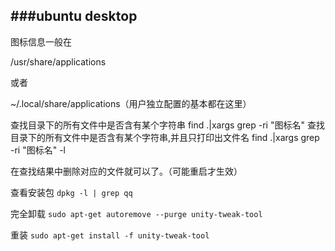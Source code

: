 
###ubuntu desktop
 ----
图标信息一般在

/usr/share/applications

或者

~/.local/share/applications（用户独立配置的基本都在这里）



查找目录下的所有文件中是否含有某个字符串 
find .|xargs grep -ri "图标名" 
查找目录下的所有文件中是否含有某个字符串,并且只打印出文件名 
find .|xargs grep -ri "图标名" -l


在查找结果中删除对应的文件就可以了。（可能重启才生效）

查看安装包
	`dpkg -l | grep qq`

完全卸载
	`sudo apt-get autoremove --purge unity-tweak-tool`

重装
	`sudo apt-get install -f unity-tweak-tool`

